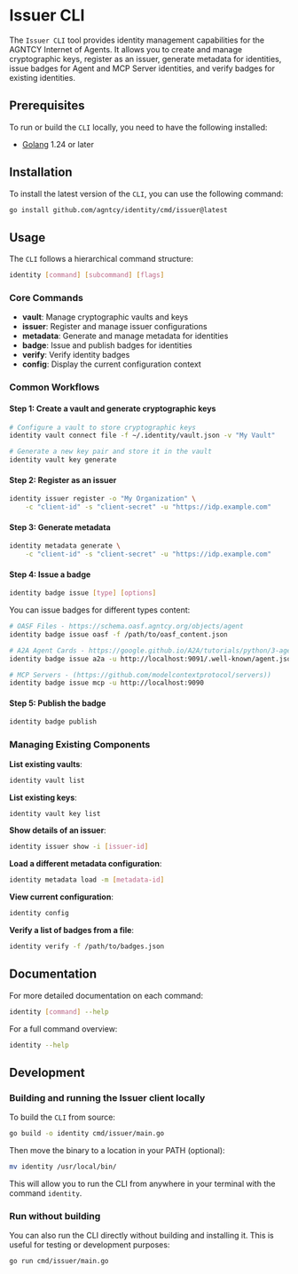 # Issuer CLI

The `Issuer CLI` tool provides identity management capabilities for the AGNTCY Internet of Agents.
It allows you to create and manage cryptographic keys, register as an issuer, generate metadata for identities, issue badges for Agent and MCP Server identities, and verify badges for existing identities.

## Prerequisites

To run or build the `CLI` locally, you need to have the following installed:

- [Golang](https://go.dev/doc/install) 1.24 or later

## Installation

To install the latest version of the `CLI`, you can use the following command:

```bash
go install github.com/agntcy/identity/cmd/issuer@latest
```

## Usage

The `CLI` follows a hierarchical command structure:

```bash
identity [command] [subcommand] [flags]
```

### Core Commands

- **vault**: Manage cryptographic vaults and keys
- **issuer**: Register and manage issuer configurations
- **metadata**: Generate and manage metadata for identities
- **badge**: Issue and publish badges for identities
- **verify**: Verify identity badges
- **config**: Display the current configuration context

### Common Workflows

#### Step 1: Create a vault and generate cryptographic keys

```bash
# Configure a vault to store cryptographic keys
identity vault connect file -f ~/.identity/vault.json -v "My Vault"

# Generate a new key pair and store it in the vault
identity vault key generate
```

#### Step 2: Register as an issuer

```bash
identity issuer register -o "My Organization" \
    -c "client-id" -s "client-secret" -u "https://idp.example.com"
```

#### Step 3: Generate metadata

```bash
identity metadata generate \
    -c "client-id" -s "client-secret" -u "https://idp.example.com"
```

#### Step 4: Issue a badge

```bash
identity badge issue [type] [options]
```

You can issue badges for different types content:

```bash
# OASF Files - https://schema.oasf.agntcy.org/objects/agent
identity badge issue oasf -f /path/to/oasf_content.json

# A2A Agent Cards - https://google.github.io/A2A/tutorials/python/3-agent-skills-and-card/#agent-card
identity badge issue a2a -u http://localhost:9091/.well-known/agent.json

# MCP Servers - (https://github.com/modelcontextprotocol/servers))
identity badge issue mcp -u http://localhost:9090
```

#### Step 5: Publish the badge

```bash
identity badge publish
```

### Managing Existing Components

**List existing vaults**:

```bash
identity vault list
```

**List existing keys**:

```bash
identity vault key list
```


**Show details of an issuer**:

```bash
identity issuer show -i [issuer-id]
```

**Load a different metadata configuration**:

```bash
identity metadata load -m [metadata-id]
```

**View current configuration**:

```bash
identity config
```

**Verify a list of badges from a file**:

```bash
identity verify -f /path/to/badges.json
```

## Documentation

For more detailed documentation on each command:

```bash
identity [command] --help
```

For a full command overview:

```bash
identity --help
```

## Development

### Building and running the Issuer client locally

To build the `CLI` from source:

```bash
go build -o identity cmd/issuer/main.go
```

Then move the binary to a location in your PATH (optional):

```bash
mv identity /usr/local/bin/
```

This will allow you to run the CLI from anywhere in your terminal with the command `identity`.

### Run without building

You can also run the CLI directly without building and installing it.
This is useful for testing or development purposes:

```bash
go run cmd/issuer/main.go
```
